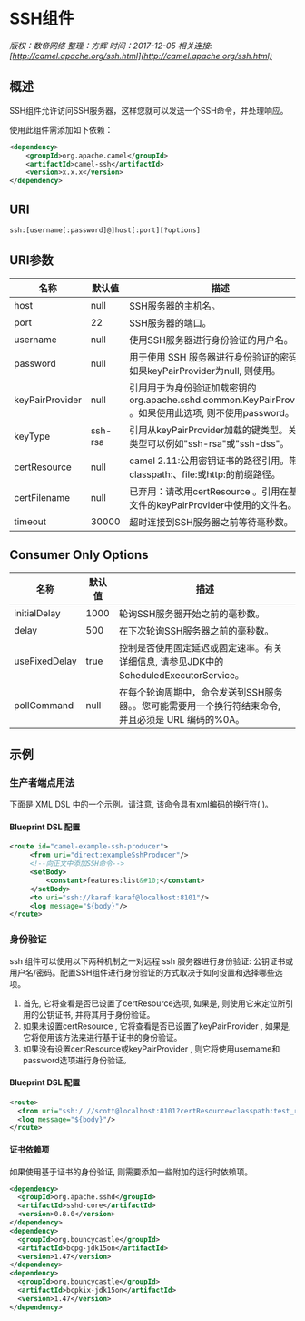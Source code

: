 # SSH组件

*版权：数帝网络*
*整理：方辉*
*时间：2017-12-05*
*相关连接:[http://camel.apache.org/ssh.html](http://camel.apache.org/ssh.html)*

## 概述

SSH组件允许访问SSH服务器，这样您就可以发送一个SSH命令，并处理响应。

使用此组件需添加如下依赖：
```xml
<dependency>
    <groupId>org.apache.camel</groupId>
    <artifactId>camel-ssh</artifactId>
    <version>x.x.x</version>
</dependency>
```

## URI

```
ssh:[username[:password]@]host[:port][?options]
```

## URI参数

名称|默认值|描述
----|----|----
host|null|SSH服务器的主机名。
port|22|SSH服务器的端口。
username|null|使用SSH服务器进行身份验证的用户名。
password|null|用于使用 SSH 服务器进行身份验证的密码。如果keyPairProvider为null, 则使用。
keyPairProvider|null|引用用于为身份验证加载密钥的org.apache.sshd.common.KeyPairProvider 。如果使用此选项, 则不使用password。
keyType|ssh-rsa|引用从keyPairProvider加载的键类型。关键类型可以例如"ssh-rsa"或"ssh-dss"。
certResource|null|camel 2.11:公用密钥证书的路径引用。带有classpath:、file:或http:的前缀路径。
certFilename|null|已弃用：请改用certResource 。引用在基于文件的keyPairProvider中使用的文件名。
timeout|30000|超时连接到SSH服务器之前等待毫秒数。

## Consumer Only Options

名称|默认值|描述
----|----|----
initialDelay|1000|轮询SSH服务器开始之前的毫秒数。
delay|500|在下次轮询SSH服务器之前的毫秒数。
useFixedDelay|true|控制是否使用固定延迟或固定速率。有关详细信息, 请参见JDK中的ScheduledExecutorService。
pollCommand|null|在每个轮询周期中，命令发送到SSH服务器。。您可能需要用一个换行符结束命令, 并且必须是 URL 编码的%0A。

## 示例

### 生产者端点用法

下面是 XML DSL 中的一个示例。请注意, 该命令具有xml编码的换行符(&#10;)。

#### Blueprint DSL 配置

```xml
<route id="camel-example-ssh-producer">
     <from uri="direct:exampleSshProducer"/>
     <!--向正文中添加SSH命令-->
     <setBody>
         <constant>features:list&#10;</constant>
     </setBody>
     <to uri="ssh://karaf:karaf@localhost:8101"/>
     <log message="${body}"/>
</route>
```

### 身份验证

ssh 组件可以使用以下两种机制之一对远程 ssh 服务器进行身份验证: 公钥证书或用户名/密码。配置SSH组件进行身份验证的方式取决于如何设置和选择哪些选项。

1. 首先, 它将查看是否已设置了certResource选项, 如果是, 则使用它来定位所引用的公钥证书, 并将其用于身份验证。
2. 如果未设置certResource , 它将查看是否已设置了keyPairProvider , 如果是, 它将使用该方法来进行基于证书的身份验证。
3. 如果没有设置certResource或keyPairProvider , 则它将使用username和password选项进行身份验证。

#### Blueprint DSL 配置

```xml
<route>
  <from uri="ssh:/ //scott@localhost:8101?certResource=classpath:test_rsa&amp;useFixedDelay=true&amp;delay=5000&amp;pollCommand=features:list%0A"/>
  <log message="${body}"/>
</route>
```
 
#### 证书依赖项

如果使用基于证书的身份验证, 则需要添加一些附加的运行时依赖项。

```xml
<dependency>
  <groupId>org.apache.sshd</groupId>
  <artifactId>sshd-core</artifactId>
  <version>0.8.0</version>
</dependency>
<dependency>
  <groupId>org.bouncycastle</groupId>
  <artifactId>bcpg-jdk15on</artifactId>
  <version>1.47</version>
</dependency>
<dependency>
  <groupId>org.bouncycastle</groupId>
  <artifactId>bcpkix-jdk15on</artifactId>
  <version>1.47</version>
</dependency>
```






